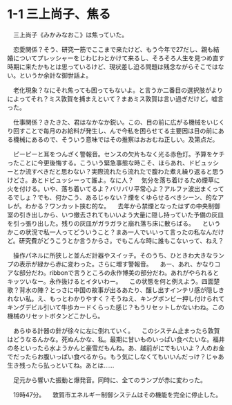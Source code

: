# 1-1 三上尚子、焦る

　三上尚子《みかみなおこ》は焦っていた。

　恋愛関係？そう、研究一筋でここまで来たけど、もう今年で27だし、親も結婚についてプレッシャーをじわじわとかけて来るし、そろそろ人生を見つめ直す時期に来たかもとは思っているけど、現状差し迫る問題は残念ながらそこではない。というか余計な御世話よ。

　老化現象？なにそれ焦っても困ってもないよ。と言うか二番目の選択肢がよりによってそれ？ミス敦賀を捕まえといて？まあミス敦賀は言い過ぎだけど。嘘言った。

　仕事関係？きたきた、君はなかなか鋭い。この、目の前に広がる機械をいじくり回すことで毎月のお給料が発生し、んで今私を困らせてる主要因は目の前にある機械にあるので、そういう意味ではその推察はおおむね正しい。及第点だ。

　ピーピーと耳をつんざく警報音。センスの欠片もなく光る赤色灯。予算をケチったことに今更後悔する。こういう緊急事態な時こそ、ほらあれ、ドビュッシーとか流すべきだと思わない？実際流れたら流れたで腹わた煮え繰り返ると思うけどさ。あとドビュッシーって誰よ。なに人？
　気分を落ち着けるため煙草に火を付ける。いや、落ち着いてるよ？バリバリ平常心よ？アルファ波出まくってるでしょ？でも、何かこう、あるじゃない？煙をくゆらせるべきシーン、的なアレが。わかる？ワンカット挟む的な。
　去年から禁煙となったはずの中央制御室の引き出しから、いつ撤去されてもいいよう大量に隠し持っていた予備の灰皿を引っ張り出した。残りの灰皿がガラガラと崩れ落ち床に散らばる。
　というかこの状況で私一人ってどういうこと？まあ一人でいいって言ったの私なんだけど。研究費がどうこうとか言うからさ。でもこんな時に誰もこないって、ねえ？

　操作パネルに所狭しと並んだ計器やスイッチ。そのうち、ひときわ大きなランプの表示が緑から赤に変わった。さらに増す警報音。
　あー、あれ、かなりコアな部分だわ。ribbonで言うところの永作博美の部分だわ。あれがやられるとキッツいなー。永作抜けるとイタいわー。
　この状態を何と例えよう。四面楚歌？背水の陣？とっさに中国の故事が出るあたり、醸し出すインテリ感が隠しきれない私。え、もっとわかりやすく？そうねえ、キングボンビー押し付けられてキングデビル引いて牛歩カードくらった感じ？もうリセットしかないわね。この機械のリセットボタンどこかしら。

　あらゆる計器の針が徐々に左に倒れていく。
　このシステム止まったら敦賀はどうなるんかな。死ぬんかな、私。最期に甘いものいっぱい食べたいな。福井の冬といったら水ようかんと豪雪だもんね。あ、越前がにでもいいよ？人のお金でだったらお腹いっぱい食べるから。もう気にしなくてもいいんだっけ？じゃあ生き残ったら払っといてね。あとは……

　足元から響いた振動と爆発音。同時に、全てのランプが赤に変わった。

　19時47分。
　敦賀市エネルギー制御システムはその機能を完全に停止した。